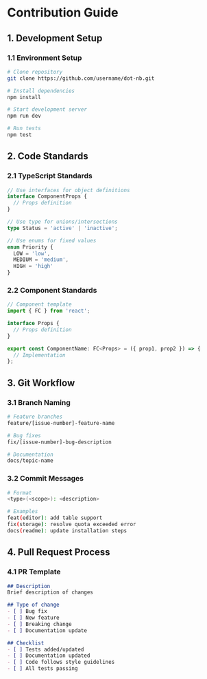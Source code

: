 # Contribution Guide

## 1. Development Setup

### 1.1 Environment Setup
```bash
# Clone repository
git clone https://github.com/username/dot-nb.git

# Install dependencies
npm install

# Start development server
npm run dev

# Run tests
npm test
```

## 2. Code Standards

### 2.1 TypeScript Standards
```typescript
// Use interfaces for object definitions
interface ComponentProps {
  // Props definition
}

// Use type for unions/intersections
type Status = 'active' | 'inactive';

// Use enums for fixed values
enum Priority {
  LOW = 'low',
  MEDIUM = 'medium',
  HIGH = 'high'
}
```

### 2.2 Component Standards
```typescript
// Component template
import { FC } from 'react';

interface Props {
  // Props definition
}

export const ComponentName: FC<Props> = ({ prop1, prop2 }) => {
  // Implementation
};
```

## 3. Git Workflow

### 3.1 Branch Naming
```bash
# Feature branches
feature/[issue-number]-feature-name

# Bug fixes
fix/[issue-number]-bug-description

# Documentation
docs/topic-name
```

### 3.2 Commit Messages
```bash
# Format
<type>(<scope>): <description>

# Examples
feat(editor): add table support
fix(storage): resolve quota exceeded error
docs(readme): update installation steps
```

## 4. Pull Request Process

### 4.1 PR Template
```markdown
## Description
Brief description of changes

## Type of change
- [ ] Bug fix
- [ ] New feature
- [ ] Breaking change
- [ ] Documentation update

## Checklist
- [ ] Tests added/updated
- [ ] Documentation updated
- [ ] Code follows style guidelines
- [ ] All tests passing
```